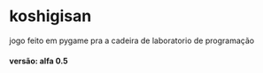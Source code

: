 # koshigisan
jogo feito em pygame pra a cadeira de laboratorio de programação

#### versão: alfa 0.5
